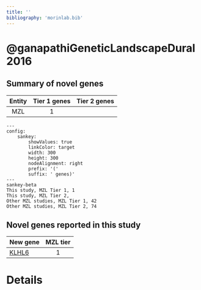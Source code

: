 ```yaml
---
title: ''
bibliography: 'morinlab.bib'
---
```


# @ganapathiGeneticLandscapeDural2016
## Summary of novel genes

|Entity| Tier 1 genes| Tier 2 genes|
|:-:|:-:|:-:|
|MZL|1||
```mermaid
---
config:
    sankey:
        showValues: true
        linkColor: target
        width: 300
        height: 300
        nodeAlignment: right
        prefix: '('
        suffix: ' genes)'
---
sankey-beta
This study, MZL Tier 1, 1
This study, MZL Tier 2, 
Other MZL studies, MZL Tier 1, 42
Other MZL studies, MZL Tier 2, 74
```


## Novel genes reported in this study

|New gene|MZL tier|
|:-|:-:|
|[KLHL6](KLHL6)|1 |

# Details

